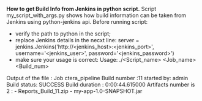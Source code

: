 __How to get Build Info from Jenkins in python script.__
Script my_script_with_args.py shows how build information can be taken from Jenkins using python-jenkins api.
Before running script:
   - verify the path to python in the script;
   - replace Jenkins details in the necxt line:
      server = jenkins.Jenkins('http://<jenkins_host>:<jenkins_port>', username='<jenkins_user>', password='<jenkins_password>')
   - make sure your usage is correct:
      Usage: ./<Script_name> <Job_name> <Build_num>
      
 Output of the file :
Job    ctera_pipeline
     Build number :11    started by:   admin
     Build status:    SUCCESS
     Build duration :   0:00:44.615000
     Artifacts number is  2 : 
          -      Reports_Build_11.zip
          -      my-app-1.0-SNAPSHOT.jar
 

